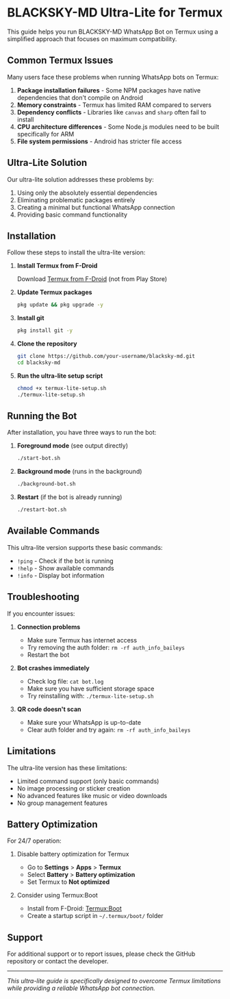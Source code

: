 # BLACKSKY-MD Ultra-Lite for Termux

This guide helps you run BLACKSKY-MD WhatsApp Bot on Termux using a simplified approach that focuses on maximum compatibility.

## Common Termux Issues

Many users face these problems when running WhatsApp bots on Termux:

1. **Package installation failures** - Some NPM packages have native dependencies that don't compile on Android
2. **Memory constraints** - Termux has limited RAM compared to servers
3. **Dependency conflicts** - Libraries like `canvas` and `sharp` often fail to install
4. **CPU architecture differences** - Some Node.js modules need to be built specifically for ARM
5. **File system permissions** - Android has stricter file access

## Ultra-Lite Solution

Our ultra-lite solution addresses these problems by:

1. Using only the absolutely essential dependencies
2. Eliminating problematic packages entirely
3. Creating a minimal but functional WhatsApp connection
4. Providing basic command functionality

## Installation

Follow these steps to install the ultra-lite version:

1. **Install Termux from F-Droid**
   
   Download [Termux from F-Droid](https://f-droid.org/en/packages/com.termux/) (not from Play Store)

2. **Update Termux packages**
   ```bash
   pkg update && pkg upgrade -y
   ```

3. **Install git**
   ```bash
   pkg install git -y
   ```

4. **Clone the repository**
   ```bash
   git clone https://github.com/your-username/blacksky-md.git
   cd blacksky-md
   ```

5. **Run the ultra-lite setup script**
   ```bash
   chmod +x termux-lite-setup.sh
   ./termux-lite-setup.sh
   ```

## Running the Bot

After installation, you have three ways to run the bot:

1. **Foreground mode** (see output directly)
   ```bash
   ./start-bot.sh
   ```

2. **Background mode** (runs in the background)
   ```bash
   ./background-bot.sh
   ```

3. **Restart** (if the bot is already running)
   ```bash
   ./restart-bot.sh
   ```

## Available Commands

This ultra-lite version supports these basic commands:

- `!ping` - Check if the bot is running
- `!help` - Show available commands
- `!info` - Display bot information

## Troubleshooting

If you encounter issues:

1. **Connection problems**
   - Make sure Termux has internet access
   - Try removing the auth folder: `rm -rf auth_info_baileys`
   - Restart the bot

2. **Bot crashes immediately**
   - Check log file: `cat bot.log`
   - Make sure you have sufficient storage space
   - Try reinstalling with: `./termux-lite-setup.sh`

3. **QR code doesn't scan**
   - Make sure your WhatsApp is up-to-date
   - Clear auth folder and try again: `rm -rf auth_info_baileys`

## Limitations

The ultra-lite version has these limitations:

- Limited command support (only basic commands)
- No image processing or sticker creation
- No advanced features like music or video downloads
- No group management features

## Battery Optimization

For 24/7 operation:

1. Disable battery optimization for Termux
   - Go to **Settings** > **Apps** > **Termux**
   - Select **Battery** > **Battery optimization**
   - Set Termux to **Not optimized**

2. Consider using Termux:Boot
   - Install from F-Droid: [Termux:Boot](https://f-droid.org/en/packages/com.termux.boot/)
   - Create a startup script in `~/.termux/boot/` folder

## Support

For additional support or to report issues, please check the GitHub repository or contact the developer.

---

*This ultra-lite guide is specifically designed to overcome Termux limitations while providing a reliable WhatsApp bot connection.*